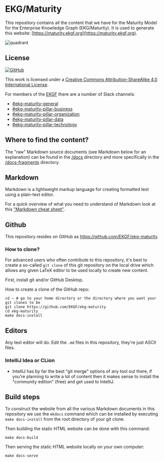 # EKG/Maturity

This repository contains all the content that we have for the Maturity Model
for the Enterprise Knowledge Graph (EKG/Maturity). It is used to generate
this website: [https://maturity.ekgf.org](https://maturity.ekgf.org).

![quadrant](customer-assets/quadrant.jpg)

## License

[![GitHub](https://img.shields.io/github/license/EKGF/ekg-maturity?style=for-the-badge)](http://creativecommons.org/licenses/by-sa/4.0/)

This work is licensed under a
[Creative Commons Attribution-ShareAlike 4.0 International License](http://creativecommons.org/licenses/by-sa/4.0/).

For members of the [EKGF](https://www.ekgf.org) there are a number of Slack channels:

- [#ekg-maturity-general](https://ekgf.slack.com/archives/C016DU529DE)
- [#ekg-maturity-pillar-business](https://ekgf.slack.com/archives/C01JF3MJQBX)
- [#ekg-maturity-pillar-organization](https://ekgf.slack.com/archives/C01JWRDL6P3)
- [#ekg-maturity-pillar-data](https://ekgf.slack.com/archives/C01JF3XKDN1)
- [#ekg-maturity-pillar-technology](https://ekgf.slack.com/archives/C01J3DC930F)

## Where to find the content?

The "raw" Markdown source documents (see Markdown below for an explanation) can be
found in the [/docs](docs) directory and more specifically in the
[/docs-fragments](docs-fragments) directory.

## Markdown

Markdown is a lightweight markup language for creating formatted text using a plain-text editor.

For a quick overview of what you need to understand of Markdown look at this ["Markdown cheat sheet"](https://www.markdownguide.org/cheat-sheet/).

## Github

This repository resides on GitHub as https://github.com/EKGF/ekg-maturity.

### How to clone?

For advanced users who often contribute to this repository, it's best to
create a so-called `git clone` of this git repository on the local drive which
allows any given LaTeX editor to be used locally to create new content.

First, install git and/or GitHub Desktop.

How to create a clone of the GitHub repo:

```shell
cd ~ # go to your home directory or the directory where you want your git clones to be
git clone https://github.com/EKGF/ekg-maturity
cd ekg-maturity
make docs-install
```

## Editors

Any text editor will do. Edit the `.md` files in this repository, they're just
ASCII files.

### IntelliJ Idea or CLion

* IntelliJ has by far the best "git merge" options of any tool out there,
  if you're planning to write a lot of content then it makes sense to
  install the "community edition" (free) and get used to IntelliJ.

## Build steps

To construct the website from all the various Markdown documents in this repository we use
the `mkdocs` command which can be installed by executing `make docs-install` from the
root directory of your git clone.

Then building the static HTML website can be done with this command:
```shell
make docs-build
```

Then serving the static HTML website locally on your own computer:
```shell
make docs-serve
```

